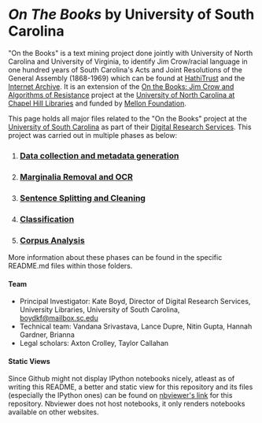 # *On The Books* by University of South Carolina
"On the Books" is a text mining project done jointly with University of North Carolina and University of Virginia, to identify Jim Crow/racial language in one hundred years of South Carolina's Acts and Joint Resolutions of the General Assembly (1868-1969) which can be found at [HathiTrust](https://babel.hathitrust.org/cgi/mb?a=listis;c=661289340) and the [Internet Archive](https://archive.org/search?query=creator%3A%22South+Carolina.+General+Assembly%22&sort=-date).  It is an extension of the [On the Books: Jim Crow and Algorithms of Resistance](https://onthebooks.lib.unc.edu/) project at the [University of North Carolina at Chapel Hill Libraries](https://github.com/UNC-Libraries-data/OnTheBooks) and funded by [Mellon Foundation](https://www.mellon.org/).

This page holds all major files related to the "On the Books" project at the [University of South Carolina](https://sc.edu/) as part of their [Digital Research Services](https://sc.edu/about/offices_and_divisions/university_libraries/find_services/digital_research_services/index.php). This project was carried out in multiple phases as below:
1. ### [Data collection and metadata generation](data)
2. ### [Marginalia Removal and OCR](marginalia)
3. ### [Sentence Splitting and Cleaning](sentence_splitting)
4. ### [Classification](MachineLearning_OTB_USC)
5. ### [Corpus Analysis](corpus_analysis)

More information about these phases can be found in the specific README.md files within those folders.

#### Team
- Principal Investigator: Kate Boyd, Director of Digital Research Services, University Libraries, University of South Carolina, boydkf@mailbox.sc.edu
- Technical team: Vandana Srivastava, Lance Dupre, Nitin Gupta, Hannah Gardner, Brianna
- Legal scholars: Axton Crolley, Taylor Callahan

#### Static Views
Since Github might not display IPython notebooks nicely, atleast as of writing this README, a better and static view for this repository and its files (especially the IPython ones) can be found on [nbviewer's link](https://nbviewer.org/github/g-nitin/OnTheBooksUofSC/tree/main/) for this repository. Nbviewer does not host notebooks, it only renders notebooks available on other websites.
